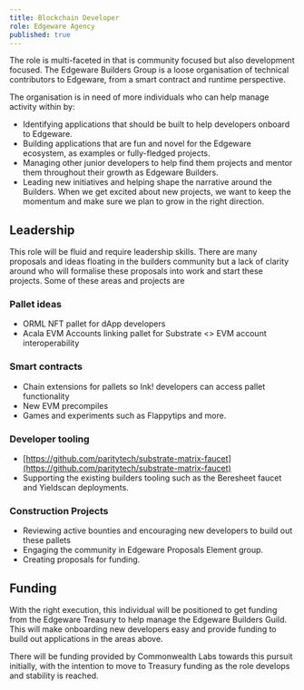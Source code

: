 ```yaml
---
title: Blockchain Developer
role: Edgeware Agency
published: true
---
```


The role is multi-faceted in that is community focused but also development focused. The Edgeware Builders Group is a loose organisation of technical contributors to Edgeware, from a smart contract and runtime perspective.

The organisation is in need of more individuals who can help manage activity within by:

- Identifying applications that should be built to help developers onboard to Edgeware.
- Building applications that are fun and novel for the Edgeware ecosystem, as examples or fully-fledged projects.
- Managing other junior developers to help find them projects and mentor them throughout their growth as Edgeware Builders.
- Leading new initiatives and helping shape the narrative around the Builders. When we get excited about new projects, we want to keep the momentum and make sure we plan to grow in the right direction.

## Leadership

This role will be fluid and require leadership skills. There are many proposals and ideas floating in the builders community but a lack of clarity around who will formalise these proposals into work and start these projects. Some of these areas and projects are

### Pallet ideas

- ORML NFT pallet for dApp developers
- Acala EVM Accounts linking pallet for Substrate <> EVM account interoperability

### Smart contracts

- Chain extensions for pallets so Ink! developers can access pallet functionality
- New EVM precompiles
- Games and experiments such as Flappytips and more.

### Developer tooling

- [https://github.com/paritytech/substrate-matrix-faucet](https://github.com/paritytech/substrate-matrix-faucet)
- Supporting the existing builders tooling such as the Beresheet faucet and Yieldscan deployments.

### Construction Projects

- Reviewing active bounties and encouraging new developers to build out these pallets
- Engaging the community in Edgeware Proposals Element group.
- Creating proposals for funding.

## Funding

With the right execution, this individual will be positioned to get funding from the Edgeware Treasury to help manage the Edgeware Builders Guild. This will make onboarding new developers easy and provide funding to build out applications in the areas above.

There will be funding provided by Commonwealth Labs towards this pursuit initially, with the intention to move to Treasury funding as the role develops and stability is reached.
